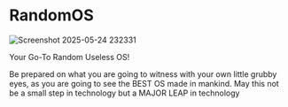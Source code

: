 # RandomOS
![Screenshot 2025-05-24 232331](https://github.com/user-attachments/assets/af25c607-6e33-4208-b501-bac34f58c03c)

Your Go-To Random Useless OS!

Be prepared on what you are going to witness with your own little grubby eyes, as you are going to see the BEST OS made in mankind. May this not be a small step in technology but a MAJOR LEAP in technology
